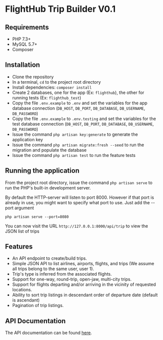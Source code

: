 FlightHub Trip Builder V0.1
==========

## Requirements

- PHP 7.3+
- MySQL 5.7+
- Composer

## Installation

- Clone the repository
- In a terminal, `cd` to the project root directory
- Install dependencies: `composer install`
- Create 2 databases, one for the app (Ex: `flighthub`), the other for running tests (Ex: `flighthub_test`)  
- Copy the file `.env.example` to `.env` and set the variables for the app database connection (`DB_HOST`, `DB_PORT`, `DB_DATABASE`, `DB_USERNAME`, `DB_PASSWORD`)
- Copy the file `.env.example` to `.env.testing` and set the variables for the test database connection (`DB_HOST`, `DB_PORT`, `DB_DATABASE`, `DB_USERNAME`, `DB_PASSWORD`)
- Issue the command `php artisan key:generate` to generate the application key
- Issue the command `php artisan migrate:fresh --seed` to run the migration and populate the database
- Issue the command `php artisan test` to run the feature tests

## Running the application

From the project root directory, issue the command `php artisan serve` to run the PHP's built-in development server. 

By default the HTTP-server will listen to port 8000. However if that port is already in use, you might want to specify what port to use. Just add the --port argument

`php artisan serve --port=8080`

You can now visit the URL `http://127.0.0.1:8000/api/trip` to view the JSON list of trips

## Features

- An API endpoint to create/build trips.
- Simple JSON API to list airlines, airports, flights, and trips (We assume all trips belong to the same user, user 1).
- Trip's type is inferred from the associated flights.
- Support for one-way, round-trip, open-jaw, multi-city trips.
- Support for flights departing and/or arriving in the vicinity of requested locations.
- Ability to sort trip listings in descendant order of departure date (default is ascendant)
- Pagination of trip listings.

## API Documentation

The API documentation can be found [here](https://documenter.getpostman.com/view/10051607/TVzNHet1). 


 

